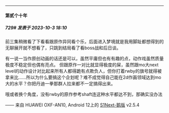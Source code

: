
*****

####  第贰个十年  
##### 729#       发表于 2023-10-3 18:10

前三集稍微看了下看看跟原作异同看个乐，后面进入梦境就是我用脚趾都想得到的无聊展开就不想看了，只跳到结局看了看boss战和后日谈。

有一说一当作原创动画的话还是可以，虽然平庸但也有有趣的点，动作戏虽然质量极度不稳定但也偶有亮点。
但跟原作一对比就显得极度的屎，虽然跟mo大next level的动作设计对比起来所有人都得跪有点欺负人，但你打着rwby的旗号就得被拿来比……所以为什么要搞这个企划呢？难不成觉得自己能在2d作画领域达到mo大的水平？你把丹迪一拳那群人拉来都不一定搞得出来。

哦或者换个角度，没有rwby的原作参考shaft连这种水平都达不到，那确实没办法

—— 来自 HUAWEI OXF-AN10, Android 12上的 [S1Next-鹅版](https://github.com/ykrank/S1-Next/releases) v2.5.4

